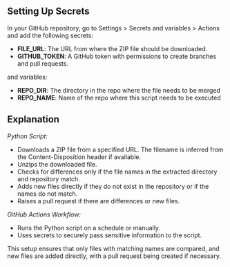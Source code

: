 ## Setting Up Secrets
In your GitHub repository, go to Settings > Secrets and variables > Actions and add the following secrets:

- **FILE_URL**: The URL from where the ZIP file should be downloaded.
- **GITHUB_TOKEN**: A GitHub token with permissions to create branches and pull requests.

and variables:
- **REPO_DIR**: The directory in the repo where the file needs to be merged
- **REPO_NAME**: Name of the repo where this script needs to be executed

## Explanation

*Python Script:*

- Downloads a ZIP file from a specified URL. The filename is inferred from the Content-Disposition header if available.
- Unzips the downloaded file.
- Checks for differences only if the file names in the extracted directory and repository match.
- Adds new files directly if they do not exist in the repository or if the names do not match.
- Raises a pull request if there are differences or new files.

*GitHub Actions Workflow:*

- Runs the Python script on a schedule or manually.
- Uses secrets to securely pass sensitive information to the script.

This setup ensures that only files with matching names are compared, and new files are added directly, with a pull request being created if necessary.
